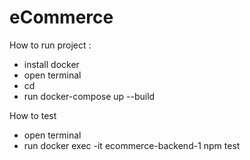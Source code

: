 # eCommerce

How to run project :

- install docker 
- open terminal
- cd <path-to-project-folder>
- run docker-compose up --build

How to test 
- open terminal 
- run docker exec -it ecommerce-backend-1 npm test   
